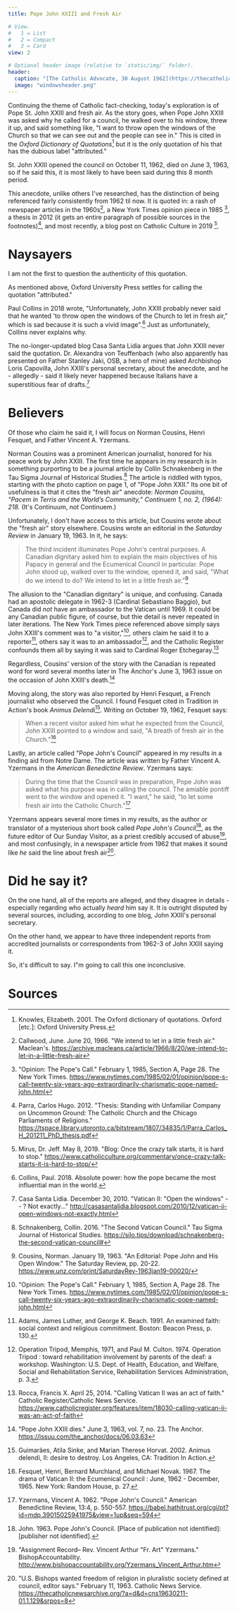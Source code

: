 ```yaml
---
title: Pope John XXIII and Fresh Air

# View.
#   1 = List
#   2 = Compact
#   3 = Card
view: 2

# Optional header image (relative to `static/img/` folder).
header:
  caption: "[The Catholic Advocate, 30 August 1962](https://thecatholicnewsarchive.org/?a=d&d=ca19620830-01.2.42&srpos=2)"
  image: "windowsheader.png"
---
```


Continuing the theme of Catholic fact-checking, today's exploration is of Pope St. John XXIII and fresh air. As the story goes, when Pope John XXIII was asked why he called for a council, he walked over to his window, threw it up, and said something like, "I want to throw open the windows of the Church so that we can see out and the people can see in." This is cited in the _Oxford Dictionary of Quotations_[^1] but it is the only quotation of his that has the dubious label "attributed." 

St. John XXIII opened the council on October 11, 1962, died on June 3, 1963, so if he said this, it is most likely to have been said during this 8 month period. 

This anecdote, unlike others I've researched, has the distinction of being referenced fairly consistently from 1962 til now. It is quoted in: a rash of newspaper articles in the 1960s[^2], a New York Times opinion piece in 1985 [^3], a thesis in 2012 (it gets an entire paragraph of possible sources in the footnotes)[^4], and most recently, a blog post on Catholic Culture in 2019 [^5]. 

# Naysayers

I am not the first to question the authenticity of this quotation. 

As mentioned above, Oxford University Press settles for calling the quotation "attributed." 

Paul Collins in 2018 wrote, "Unfortunately, John XXIII probably never said that he wanted 'to throw open the windows of the Church to let in fresh air," which is sad because it is such a vivid image".[^6] Just as unfortunately, Collins never explains why. 

The no-longer-updated blog Casa Santa Lidia argues that John XXIII never said the quotation. Dr. Alexandra von Teuffenbach (who also apparently has presented on Father Stanley Jaki, OSB, a hero of mine) asked Archbishop Loris Capovilla, John XXIII's personal secretary, about the anecdote, and he - allegedly - said it likely never happened because Italians have a superstitious fear of drafts.[^7]

# Believers

Of those who claim he said it, I will focus on Norman Cousins, Henri Fesquet, and Father Vincent A. Yzermans.

Norman Cousins was a prominent American journalist, honored for his peace work by John XXIII. The first time he appears in my research is in something purporting to be a journal article by Collin Schnakenberg in the Tau Sigma Journal of Historical Studies.[^8] The article is riddled with typos, starting with the photo caption on page 1, of "Pope John XXII." Its one bit of usefulness is that it cites the "fresh air" anecdote: _Norman Cousins, “Pacem in Terris and the World’s Community,” Continuem 1, no.
2, (1964): 218._ (It's Continuum, not Continuem.) 

Unfortunately, I don't have access to this article, but Cousins wrote about the "fresh air" story elsewhere. Cousins wrote an editorial in the _Saturday Review_ in January 19, 1963. In it, he says: 

> The third incident illuminates Pope John's central purposes. A Canadian dignitary asked him to explain the main objectives of his Papacy in general and the Ecumenical Council in particular. Pope John stood up, walked over to the window, opened it, and
said, "What do we intend to do? We intend to let in a little fresh air."[^9]

The allusion to the "Canadian dignitary" is unique, and confusing. Canada had an apostolic delegate in 1962-3 (Cardinal Sebastiano Baggio), but Canada did _not_ have an ambassador to the Vatican until 1969. It could be any Canadian public figure, of course, but thie detail is never repeated in later iterations. The New York Times piece referenced above simply says John XXIII's comment was to "a visitor,"[^3], others claim he said it to a reporter[^10], others say it was to an ambassador[^11], and the Catholic Register confounds them all by saying it was said to Cardinal Roger Etchegaray.[^12]

Regardless, Cousins' version of the story with the Canadian is repeated word for word several months later in The Anchor's June 3, 1963 issue on the occasion of John XXIII's death.[^13]

Moving along, the story was also reported by Henri Fesquet, a French journalist who observed the Council. I found Fesquet cited in Tradition in Action's book _Animus Delendi_[^14]. Writing on October 19, 1962, Fesquet says: 

> When a recent visitor asked him what he expected from the Council, John XXIII pointed to a window and said, "A breath of fresh air in the Church."[^15]

Lastly, an article called "Pope John's Council" appeared in my results in a finding aid from Notre Dame. The article was written by Father Vincent A. Yzermans in the _American Benedictine Review_. Yzermans says: 

> During the time that the Council was in preparation, Pope John was asked what his purpose was in calling the council. The amiable pontiff went to the window and opened it. "I want," he said, "to let some fresh air into the Catholic Church."[^16]

Yzermans appears several more times in my results, as the author or translator of a mysterious short book called _Pope John's Council_[^17], as the future editor of Our Sunday Visitor, as a priest credibly accused of abuse[^18], and most confusingly, in a newspaper article from 1962 that makes it sound like _he_ said the line about fresh air[^19].

# Did he say it? 

On the one hand, all of the reports are alleged, and they disagree in details - especially regarding who actually _heard_ him say it. It is outright disputed by several sources, including, according to one blog, John XXIII's personal secretary. 

On the other hand, we appear to have three independent reports from accredited journalists or correspondents from 1962-3 of John XXIII saying it. 

So, it's difficult to say. I"m going to call this one inconclusive.

# Sources
[^1]: Knowles, Elizabeth. 2001. The Oxford dictionary of quotations. Oxford [etc.]: Oxford University Press.
[^2]: Callwood, June. June 20, 1966. "We intend to let in a little fresh air." Maclean's. https://archive.macleans.ca/article/1966/8/20/we-intend-to-let-in-a-little-fresh-air
[^3]: "Opinion: The Pope's Call." February 1, 1985, Section A, Page 28. The New York Times. https://www.nytimes.com/1985/02/01/opinion/pope-s-call-twenty-six-years-ago-extraordinarily-charismatic-pope-named-john.html
[^4]: Parra, Carlos Hugo. 2012. "Thesis: Standing with Unfamiliar Company on Uncommon Ground:
The Catholic Church and the Chicago Parliaments of Religions." https://tspace.library.utoronto.ca/bitstream/1807/34835/1/Parra_Carlos_H_201211_PhD_thesis.pdf
[^5]: Mirus, Dr. Jeff. May 8, 2019. "Blog: Once the crazy talk starts, it is hard to stop." https://www.catholicculture.org/commentary/once-crazy-talk-starts-it-is-hard-to-stop/
[^6]: Collins, Paul. 2018. Absolute power: how the pope became the most influential man in the world.
[^7]: Casa Santa Lidia. December 30, 2010. "Vatican II: "Open the windows" -- ? Not exactly..." http://casasantalidia.blogspot.com/2010/12/vatican-ii-open-windows-not-exactly.html
[^8]: Schnakenberg, Collin. 2016. "The Second Vatican Council." Tau Sigma Journal of Historical Studies. https://silo.tips/download/schnakenberg-the-second-vatican-council#
[^9]: Cousins, Norman. January 19, 1963. "An Editorial: Pope John and His Open Window." The Saturday Review, pp. 20-22. https://www.unz.com/print/SaturdayRev-1963jan19-00020/
[^10]: Adams, James Luther, and George K. Beach. 1991. An examined faith: social context and religious commitment. Boston: Beacon Press, p. 130.
[^11]: Operation Tripod, Memphis, 1971, and Paul M. Culton. 1974. Operation Tripod : toward rehabilitation involvement by parents of the deaf: a workshop. Washington: U.S. Dept. of Health, Education, and Welfare, Social and Rehabilitation Service, Rehabilitation Services Administration, p. 3.
[^12]: Rocca, Francis X. April 25, 2014. "Calling Vatican II was an act of faith." Catholic Register/Catholic News Service. https://www.catholicregister.org/features/item/18030-calling-vatican-ii-was-an-act-of-faith
[^13]: "Pope John XXIII dies." June 3, 1963, vol. 7, no. 23. The Anchor. https://issuu.com/the_anchor/docs/06.03.63
[^14]: Guimarães, Atila Sinke, and Marian Therese Horvat. 2002. Animus delendi, II: desire to destroy. Los Angeles, CA: Tradition In Action.
[^15]: Fesquet, Henri, Bernard Murchland, and Michael Novak. 1967. The drama of Vatican II: the Ecumenical Council : June, 1962 - December, 1965. New York: Random House, p. 27.
[^16]: Yzermans, Vincent A. 1962. "Pope John's Council." American Benedictine Review, 13:4, p. 550-557. https://babel.hathitrust.org/cgi/pt?id=mdp.39015025941975&view=1up&seq=594
[^17]: John. 1963. Pope John's Council. [Place of publication not identified]: [publisher not identified].
[^18]: "Assignment Record– Rev. Vincent Arthur "Fr. Art" Yzermans." BishopAccountability. http://www.bishopaccountability.org/Yzermans_Vincent_Arthur.htm
[^19]: "U.S. Bishops wanted freedom of religion in pluralistic society defined at council, editor says." February 11, 1963. Catholic News Service. https://thecatholicnewsarchive.org/?a=d&d=cns19630211-01.1.129&srpos=8
